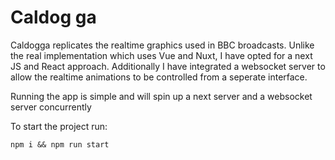 # Caldog ga

Caldogga replicates the realtime graphics used in BBC broadcasts. Unlike the real implementation which uses Vue and Nuxt, I have opted for a next JS and React approach. Additionally I have integrated a websocket server to allow the realtime animations to be controlled from a seperate interface.

Running the app is simple and will spin up a next server and a websocket server concurrently

To start the project run:

`npm i && npm run start`